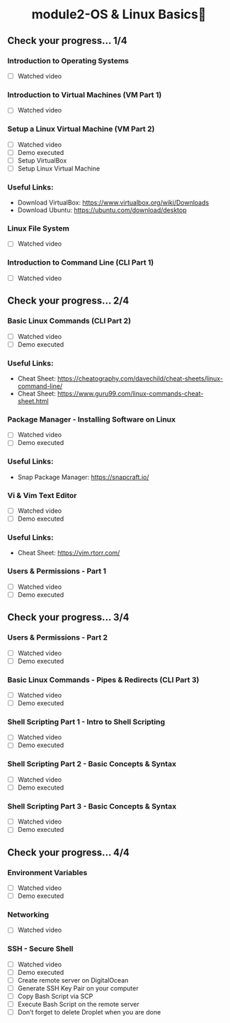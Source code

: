  
 <h1 align="center">module2-OS & Linux Basics🥳</h1>
 
## Check your progress... 1/4

### Introduction to Operating Systems
- [ ] Watched video
### Introduction to Virtual Machines (VM Part 1)
- [ ] Watched video
### Setup a Linux Virtual Machine (VM Part 2)
- [ ] Watched video
- [ ] Demo executed
- [ ] Setup VirtualBox
- [ ] Setup Linux Virtual Machine
### Useful Links:
- Download VirtualBox: https://www.virtualbox.org/wiki/Downloads
- Download Ubuntu: https://ubuntu.com/download/desktop
### Linux File System
- [ ] Watched video
### Introduction to Command Line (CLI Part 1)
- [ ] Watched video

## Check your progress... 2/4

### Basic Linux Commands (CLI Part 2)
- [ ] Watched video
- [ ] Demo executed
### Useful Links:
- Cheat Sheet: 
https://cheatography.com/davechild/cheat-sheets/linux-command-line/
- Cheat Sheet: https://www.guru99.com/linux-commands-cheat-sheet.html
### Package Manager - Installing Software on Linux
- [ ] Watched video
- [ ] Demo executed
### Useful Links:
- Snap Package Manager: https://snapcraft.io/
### Vi & Vim Text Editor
- [ ] Watched video
- [ ] Demo executed
### Useful Links:
- Cheat Sheet: https://vim.rtorr.com/
### Users & Permissions - Part 1
- [ ] Watched video
- [ ] Demo executed

## Check your progress... 3/4

### Users & Permissions - Part 2
- [ ] Watched video
- [ ] Demo executed
### Basic Linux Commands - Pipes & Redirects (CLI Part 3)
- [ ] Watched video
- [ ] Demo executed
### Shell Scripting Part 1 - Intro to Shell Scripting
- [ ] Watched video
- [ ] Demo executed
### Shell Scripting Part 2 - Basic Concepts & Syntax
- [ ] Watched video
- [ ] Demo executed
### Shell Scripting Part 3 - Basic Concepts & Syntax
- [ ] Watched video
- [ ] Demo executed

## Check your progress... 4/4

### Environment Variables
- [ ] Watched video
- [ ] Demo executed
### Networking
- [ ] Watched video
### SSH - Secure Shell
- [ ] Watched video
- [ ] Demo executed
- [ ] Create remote server on DigitalOcean
- [ ] Generate SSH Key Pair on your computer
- [ ] Copy Bash Script via SCP
- [ ] Execute Bash Script on the remote server
- [ ] Don’t forget to delete Droplet when you are done
